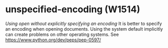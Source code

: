 # unspecified-encoding (W1514)

*Using open without explicitly specifying an encoding* It is better to
specify an encoding when opening documents. Using the system default
implicitly can create problems on other operating systems. See
<a href="https://www.python.org/dev/peps/pep-0597/"
class="reference external">https://www.python.org/dev/peps/pep-0597/</a>
